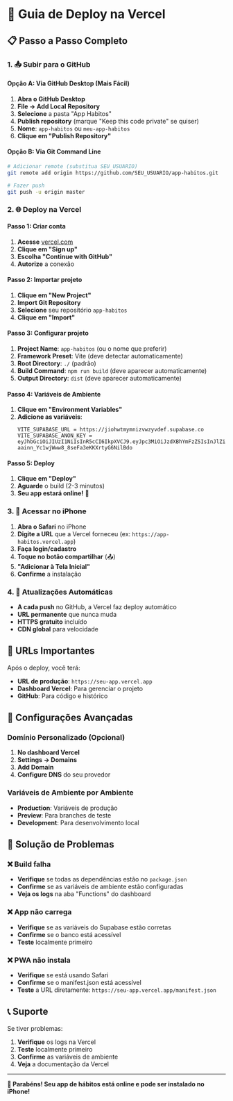 # 🚀 Guia de Deploy na Vercel

## 📋 Passo a Passo Completo

### 1. 📤 Subir para o GitHub

#### Opção A: Via GitHub Desktop (Mais Fácil)
1. **Abra o GitHub Desktop**
2. **File → Add Local Repository**
3. **Selecione** a pasta "App Habitos"
4. **Publish repository** (marque "Keep this code private" se quiser)
5. **Nome**: `app-habitos` ou `meu-app-habitos`
6. **Clique em "Publish Repository"**

#### Opção B: Via Git Command Line
```bash
# Adicionar remote (substitua SEU_USUARIO)
git remote add origin https://github.com/SEU_USUARIO/app-habitos.git

# Fazer push
git push -u origin master
```

### 2. 🌐 Deploy na Vercel

#### Passo 1: Criar conta
1. **Acesse** [vercel.com](https://vercel.com)
2. **Clique em "Sign up"**
3. **Escolha "Continue with GitHub"**
4. **Autorize** a conexão

#### Passo 2: Importar projeto
1. **Clique em "New Project"**
2. **Import Git Repository**
3. **Selecione** seu repositório `app-habitos`
4. **Clique em "Import"**

#### Passo 3: Configurar projeto
1. **Project Name**: `app-habitos` (ou o nome que preferir)
2. **Framework Preset**: Vite (deve detectar automaticamente)
3. **Root Directory**: `./` (padrão)
4. **Build Command**: `npm run build` (deve aparecer automaticamente)
5. **Output Directory**: `dist` (deve aparecer automaticamente)

#### Passo 4: Variáveis de Ambiente
1. **Clique em "Environment Variables"**
2. **Adicione as variáveis**:
   ```
   VITE_SUPABASE_URL = https://jiohwtmymnizvwzyvdef.supabase.co
   VITE_SUPABASE_ANON_KEY = eyJhbGciOiJIUzI1NiIsInR5cCI6IkpXVCJ9.eyJpc3MiOiJzdXBhYmFzZSIsInJlZiI6Imppb2h3dG15bW5penZ3enl2ZGVmIiwicm9sZSI6ImFub24iLCJpYXQiOjE3NTk4NzA4MDksImV4cCI6MjA3NTQ0NjgwOX0.FnJcz-aainn_Yc1wjWww8_8seFa3eKKXrtyG6NilBdo
   ```

#### Passo 5: Deploy
1. **Clique em "Deploy"**
2. **Aguarde** o build (2-3 minutos)
3. **Seu app estará online!** 🎉

### 3. 📱 Acessar no iPhone

1. **Abra o Safari** no iPhone
2. **Digite a URL** que a Vercel forneceu (ex: `https://app-habitos.vercel.app`)
3. **Faça login/cadastro**
4. **Toque no botão compartilhar** (📤)
5. **"Adicionar à Tela Inicial"**
6. **Confirme** a instalação

### 4. 🔄 Atualizações Automáticas

- **A cada push** no GitHub, a Vercel faz deploy automático
- **URL permanente** que nunca muda
- **HTTPS gratuito** incluído
- **CDN global** para velocidade

## 🎯 URLs Importantes

Após o deploy, você terá:
- **URL de produção**: `https://seu-app.vercel.app`
- **Dashboard Vercel**: Para gerenciar o projeto
- **GitHub**: Para código e histórico

## 🔧 Configurações Avançadas

### Domínio Personalizado (Opcional)
1. **No dashboard Vercel**
2. **Settings → Domains**
3. **Add Domain**
4. **Configure DNS** do seu provedor

### Variáveis de Ambiente por Ambiente
- **Production**: Variáveis de produção
- **Preview**: Para branches de teste
- **Development**: Para desenvolvimento local

## 🚨 Solução de Problemas

### ❌ Build falha
- **Verifique** se todas as dependências estão no `package.json`
- **Confirme** se as variáveis de ambiente estão configuradas
- **Veja os logs** na aba "Functions" do dashboard

### ❌ App não carrega
- **Verifique** se as variáveis do Supabase estão corretas
- **Confirme** se o banco está acessível
- **Teste** localmente primeiro

### ❌ PWA não instala
- **Verifique** se está usando Safari
- **Confirme** se o manifest.json está acessível
- **Teste** a URL diretamente: `https://seu-app.vercel.app/manifest.json`

## 📞 Suporte

Se tiver problemas:
1. **Verifique** os logs na Vercel
2. **Teste** localmente primeiro
3. **Confirme** as variáveis de ambiente
4. **Veja** a documentação da Vercel

---

**🎉 Parabéns! Seu app de hábitos está online e pode ser instalado no iPhone!**
